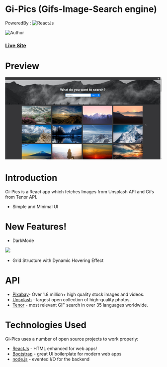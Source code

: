 # Gi-Pics (Gifs-Image-Search engine)
PoweredBy :
![ReactJs](https://user-images.githubusercontent.com/56060354/97405855-53c40280-191e-11eb-8fe5-8d7878b0b280.png)

![Author](https://img.shields.io/badge/author-Pratyush%20Kumar-lightgrey.svg?colorB=9900cc&style=flat-square)

### [Live Site](https://pratyushk7.github.io/gi-pics/)

# Preview
![Gi-Pics](https://github.com/PratyushK7/Resources/blob/main/Gi-Pics.jpg)

# Introduction
Gi-Pics is a React app which fetches Images from Unsplash API and Gifs from Tenor API.

  - Simple and Minimal UI

# New Features!

  - DarkMode 
 
<img src="https://github.com/PratyushK7/README/blob/main/DarkMode.gif">

  - Grid Structure with Dynamic Hovering Effect
 
# API
* [Pixabay]- Over 1.8 million+ high quality stock images and videos.
* [Unsplash] - largest open collection of high-quality photos.
* [Tenor] - most relevant GIF search in over 35 languages worldwide.

# Technologies Used

Gi-Pics uses a number of open source projects to work properly:

* [ReactJs] - HTML enhanced for web apps!
* [Bootstrap] - great UI boilerplate for modern web apps
* [node.js] - evented I/O for the backend

 [git-repo-url]: https://github.com/PratyushK7/gi-pics
 [node.js]: http://nodejs.org/
 [ReactJs]: http://reactjs.org/
 [BootStrap]:https://getbootstrap.com/docs/4.0
 [Pixabay]: https://pixabay.com/
 [Unsplash]: https://unsplash.com/
 [Tenor]: https://tenor.com/
